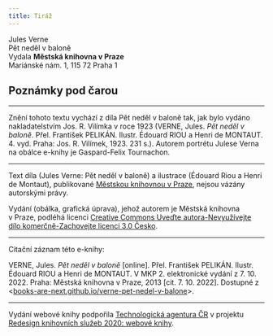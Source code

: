 ```yaml
---
title: Tiráž
---
```


Jules Verne  
Pět neděl v baloně  
Vydala **Městská knihovna v Praze**  
Mariánské nám. 1, 115 72 Praha 1  
## Poznámky pod čarou  
[^1]: Mincovna v Londýně.  
[^2]: Asi 30.000 zl. r. m.  
[^3]: Velitel menšího oddílu loďstva.  
[^4]: Ve zprávách královské zeměpisné společnosti londýnské.  
[^5]: Penny – anglický peníz v ceně asi 5 krejcarů r. m.  
[^6]: Věrověštecký oznamovatel.  
[^7]: Auld Reekie, přezdívka Edinburku.  
[^8]: Asi pět stop osm palců.  
[^9]: Hlavní nádraží.  
[^10]: Blázinec v Londýně.  
[^11]: Čti: seduič —řízky chleba s máslem proložené masem.  
[^12]: 692 kilometrů.  
[^13]: Rozumí se poledník anglický, procházející hvězdárnu greenwichskou.  
[^14]: Správně: Tabora.  
[^15]: Ministerstvo zahraničných věcí.  
[^16]: Po odjezdu doktora Fergussona vešlo ve známost, že pan z Heuglinů pro jakési neshody dal se jinou cestou, než která byla vytčena výpravě, jejíž velení svěřeno panu Munzigerovi.  
[^17]: Zoologická zahrada.  
[^18]: Jižní předměstí londýnské.  
[^19]: Anglický stříbrňák v ceně asi 3 našich korun.  
[^20]: 1661 krychlových metrů.  
[^21]: Tento rozměr není nijak neobyčejný: sestrojilť roku 1784 Montgolfier v Lyoně balon, jenž obsahoval 340.000 krychlových stop čili 20.000 krychlových metrův a unesl váhu 20 tun neb asi 20.000 kilogramů.  
[^22]: Gallon rovná se asi 41/2 litru.  
[^23]: Dělo s krátkou hlavní.  
[^24]: Třetí měsíc v někdejším novofrancouzském kalendáři, ode dne 21. listopadu do 20. prosince.  
[^25]: Čti: Džin — borovička.  
[^26]: 10° stodílových. Plyny roztahují se o 1/267 svého objemu 1° stodílovým.  
[^27]: Tak říkají negři krupobití.  
[^28]: Asi pět centimetrů. Na sto metrů výšky činí klesnutí skoro centimetr.  
[^29]: U znamená zemi v tamějším jazyku.  
[^30]: Dle nejnovějších objevů v Africe.  
[^31]: Zřídla nilská čili všeobecný přehled poříčí této řeky a jejího hlavního toku s dějinami nilských výzkumův od Th. dra. Charlesa Bekea.  
[^32]: Vysoké hory na ostrově Martinice v Západní Indii.  
[^33]: Lovec, střelec.  
[^34]: 14° stodílných.  
[^35]: Náčelník karavany.  
[^36]: Silná skotská neb irská ječná kořalka.  
[^37]: Guinea (čti giný)— bývalý angl. zlaťák v ceně asi 25 korun.  
[^38]: Ňanza znamená jezero.  
[^39]: Byzantský učenec považoval Neilos za jméno arithmetické. N značilo 50, E 5, I 10, L 30, O 70, S 200, což činí počet ročních dní.  
[^40]: Pověst vypráví, že se třese, jakmile na ni vstoupí noha musulmanova.  
[^41]: Mamutové stromy, druh amerických jedlí.  
[^42]: Asi 13 a půl litru.  
[^43]: 50 proc. stodílných.  
[^44]: 70° stodílových.  
[^45]: 45° stodílných.  
[^46]: 60° stodílných.  
[^47]: 69° stodílných.  
[^48]: Méry.  
[^49]: Úžlabí rokle.  
[^50]: 100° stodílných.  
[^51]: Od odjezdu doktorova došly z El Obeida od pana Munzingera, nového náčelníka výpravy, dopisy, z nichž na neštěstí vysvítá nade vší pochybnost smrt Vogelova.  
[^52]: Široká zátoka, do níž ústí řeka Forth.  
[^53]: Sto dvacet korun.  
[^54]: Poledník pařížský.  
[^55]: Možná, že doktor Fergusson jsa Angličan nadsazuje; nicméně dlužno uznati, že René Caillié netěší se ve Francii mezi cestovateli slávě hodné jeho obětovosti a odvahy.  
[^56]: 100° stodílných.  
[^57]: Dick a Joe značí zdrobněle Richarda a Josefa.  
V MKP 2. elektronické vydání z 7. 10. 2022.

***

Znění tohoto textu vychází z díla Pět neděl v baloně tak, jak bylo vydáno nakladatelstvím Jos. R. Vilímka v roce 1923 (VERNE, Jules. _Pět neděl v baloně_. Přel. František PELIKÁN. Ilustr. Édouard RIOU a Henri de MONTAUT. 4. vyd. Praha: Jos. R. Vilímek, 1923. 231 s.).
Autorem portrétu Julese Verna na obálce e-knihy je Gaspard-Felix Tournachon.

***


Text díla (Jules Verne: Pět neděl v baloně) a ilustrace (Édouard Riou a Henri de Montaut), publikované [Městskou knihovnou v Praze](http://www.mlp.cz/), nejsou vázány autorskými právy.


Vydání (obálka, grafická úprava), jehož autorem je Městská knihovna v Praze, podléhá licenci [Creative Commons Uveďte autora-Nevyužívejte dílo komerčně-Zachovejte licenci 3.0 Česko](http://creativecommons.org/licenses/by-nc-sa/3.0/cz/).

***

Citační záznam této e-knihy:

VERNE, Jules. _Pět neděl v baloně_ \[online\]. Přel. František PELIKÁN. Ilustr. Édouard RIOU a Henri de MONTAUT. V MKP 2. elektronické vydání z 7. 10. 2022. Praha: Městská knihovna v Praze, 2013 \[cit. 7. 10. 2022]. Dostupné z <[books-are-next.github.io/verne-pet-nedel-v-balone](https://books-are-next.github.io/verne-pet-nedel-v-balone/)>.

***

Vydání webové knihy podpořila [Technologická agentura ČR](https://www.tacr.cz/) v projektu [Redesign knihovních služeb 2020: webové knihy](https://starfos.tacr.cz/cs/project/TL04000391).